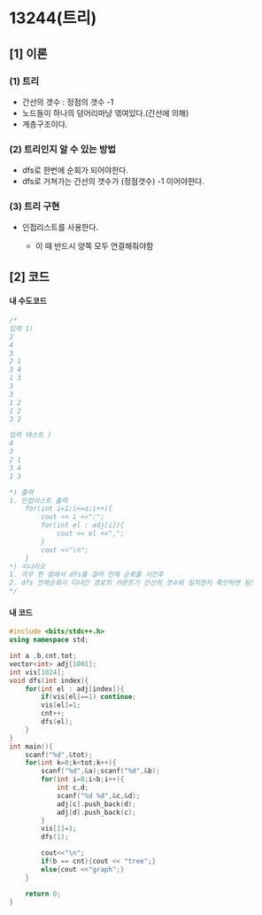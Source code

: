 # 13244(트리)

## \[1] 이론

### (1) 트리

* 간선의 갯수 : 정점의 갯수 -1
* 노드들이 하나의 덩어리마냥 엮여있다.(간선에 의해)
* 계층구조이다.

### (2) 트리인지 알 수 있는 방법

* dfs로 한번에 순회가 되어야한다.
* dfs로 거쳐가는 간선의 갯수가 (정점갯수) -1 이어야한다.

### (3) 트리 구현

*   인접리스트를 사용한다.

    * 이 때 반드시 양쪽 모두 연결해줘야함



## \[2] 코드

#### 내 수도코드

```cpp
/*
입력 1)
2
4
3
2 1
3 4
1 3
3
3
1 2
1 2
3 2

입력 테스트 )
4
3
2 1
3 4
1 3

*) 출력
1. 인접리스트 출력
    for(int i=1;i<=a;i++){
        cout << i <<":";
        for(int el : adj[i]){
            cout << el <<",";
        }
        cout <<"\n";
    }
*) 시나리오
1. 아무 한 점에서 dfs를 걸어 전체 순회를 시킨후
2. dfs 전체순회시 다녀간 경로의 카운트가 간선의 갯수와 일치한지 확인하면 됨!
*/
```

#### 내 코드

```cpp
#include <bits/stdc++.h>
using namespace std;

int a ,b,cnt,tot;
vector<int> adj[1001];
int vis[1024];
void dfs(int index){
    for(int el : adj[index]){
        if(vis[el]==1) continue;
        vis[el]=1;
        cnt++;
        dfs(el);
    }
}
int main(){
    scanf("%d",&tot);
    for(int k=0;k<tot;k++){
        scanf("%d",&a);scanf("%d",&b);
        for(int i=0;i<b;i++){
            int c,d;
            scanf("%d %d",&c,&d);
            adj[c].push_back(d);
            adj[d].push_back(c);
        }
        vis[1]=1;
        dfs(1);

        cout<<"\n";
        if(b == cnt){cout << "tree";}
        else{cout <<"graph";}
    }

    return 0;
}
```
